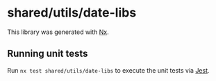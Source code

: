 # shared/utils/date-libs

This library was generated with [Nx](https://nx.dev).

## Running unit tests

Run `nx test shared/utils/date-libs` to execute the unit tests via [Jest](https://jestjs.io).
